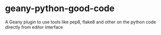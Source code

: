 geany-python-good-code
======================

A Geany plugin to use tools like pep8, flake8 and other on the python code directly from editor interface
